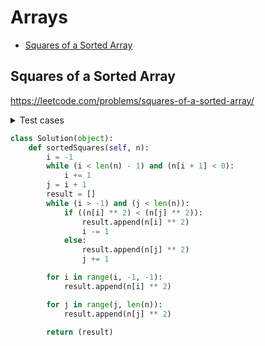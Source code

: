 # Arrays
 
+ [Squares of a Sorted Array](#squares-of-a-sorted-array)
 
## Squares of a Sorted Array
 
https://leetcode.com/problems/squares-of-a-sorted-array/
 
<details><summary>Test cases</summary><blockquote>
 
```python
import unittest

from Scratch import Solution


class MyTestArrays1Case(unittest.TestCase):
    def test_sortedSquaresEmpty(self):
        a=[]
        result=self.solution.sortedSquares(a)
        expected=[]
        self.assertEqual(expected, result) # add assertion here
    def test_sortedSuaresPositive(self):
        a = [1,2,3,4,7,9]
        result = self.solution.sortedSquares(a)
        expected = [1,4,9,16,49,81]
        self.assertEqual(expected, result)
    def test_sortedSuaresNegative(self):
        a = [-9,-7,-4,-3,-2,-1]
        result = self.solution.sortedSquares(a)
        expected = [1,4,9,16,49,81]
        self.assertEqual(expected, result)
    def setUp(self):
        self.solution=Solution()


if __name__ == '__main__':
    unittest.main()
```
 
 
</blockquote></details>
 
```python
class Solution(object):
    def sortedSquares(self, n):
        i = -1
        while (i < len(n) - 1) and (n[i + 1] < 0):
            i += 1
        j = i + 1
        result = []
        while (i > -1) and (j < len(n)):
            if ((n[i] ** 2) < (n[j] ** 2)):
                result.append(n[i] ** 2)
                i -= 1
            else:
                result.append(n[j] ** 2)
                j += 1

        for i in range(i, -1, -1):
            result.append(n[i] ** 2)

        for j in range(j, len(n)):
            result.append(n[j] ** 2)

        return (result)
```